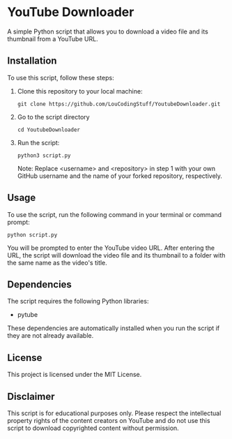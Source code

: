 <!DOCTYPE html>
<html lang="en">
<head>
    <meta charset="UTF-8">
    <meta name="viewport" content="width=device-width, initial-scale=1.0">
    <meta http-equiv="X-UA-Compatible" content="ie=edge">
</head>
<body>
    <h1>YouTube Downloader</h1>
    <p>A simple Python script that allows you to download a video file and its thumbnail from a YouTube URL.</p>
<h2>Installation</h2>
<p>To use this script, follow these steps:</p>
<ol>
  <li>Clone this repository to your local machine:</li>
  <pre><code>git clone https://github.com/LouCodingStuff/YoutubeDownloader.git</code></pre>
  <li>Go to the script directory</li>
  <pre><code>cd YoutubeDownloader</code></pre>
  <li>Run the script:</li>
  <pre><code>python3 script.py</code></pre>
  <p>Note: Replace &lt;username&gt; and &lt;repository&gt; in step 1 with your own GitHub username and the name of your forked repository, respectively.</p>
</ol>

<h2>Usage</h2>
<p>To use the script, run the following command in your terminal or command prompt:</p>
<pre><code>python script.py</code></pre>
<p>You will be prompted to enter the YouTube video URL. After entering the URL, the script will download the video file and its thumbnail to a folder with the same name as the video's title.</p>

<h2>Dependencies</h2>
<p>The script requires the following Python libraries:</p>
<ul>
    <li>pytube</li>
</ul>
<p>These dependencies are automatically installed when you run the script if they are not already available.</p>

<h2>License</h2>
<p>This project is licensed under the MIT License.</p>

<h2>Disclaimer</h2>
<p>This script is for educational purposes only. Please respect the intellectual property rights of the content creators on YouTube and do not use this script to download copyrighted content without permission.</p>
</body>
</html>
